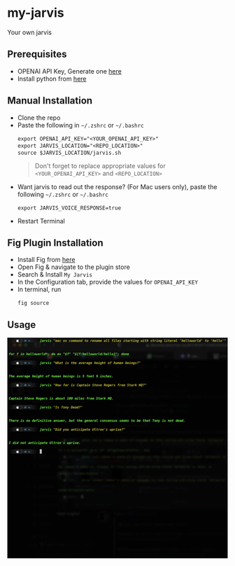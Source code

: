 # my-jarvis
Your own jarvis

## Prerequisites
- OPENAI API Key, Generate one [here](https://beta.openai.com/account/api-keys)
- Install python from [here](https://www.python.org/downloads/)

## Manual Installation
  - Clone the repo
  - Paste the following in `~/.zshrc` or `~/.bashrc`
    ```
    export OPENAI_API_KEY="<YOUR_OPENAI_API_KEY>"
    export JARVIS_LOCATION="<REPO_LOCATION>"
    source $JARVIS_LOCATION/jarvis.sh
    ```
    > Don't forget to replace appropriate values for `<YOUR_OPENAI_API_KEY>` and `<REPO_LOCATION>`
  - Want jarvis to read out the response? (For Mac users only), paste the following `~/.zshrc` or `~/.bashrc`
    ```
    export JARVIS_VOICE_RESPONSE=true
    ```
  - Restart Terminal

## Fig Plugin Installation  
  - Install Fig from [here](https://fig.io)
  - Open Fig & navigate to the plugin store
  - Search & Install `My Jarvis`
  - In the Configuration tab, provide the values for `OPENAI_API_KEY`
  - In terminal, run 
    ```
    fig source
    ```

## Usage
![JARVIS](https://raw.githubusercontent.com/darkclown97/my-jarvis/main/images/jarvis.png)
